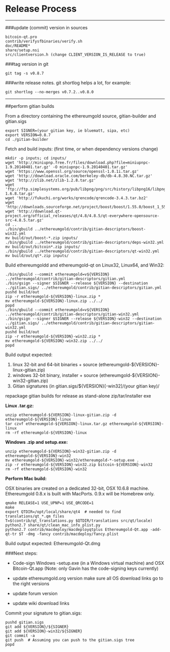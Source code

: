 Release Process
====================

* * *

###update (commit) version in sources


	bitcoin-qt.pro
	contrib/verifysfbinaries/verify.sh
	doc/README*
	share/setup.nsi
	src/clientversion.h (change CLIENT_VERSION_IS_RELEASE to true)

###tag version in git

	git tag -s v0.8.7

###write release notes. git shortlog helps a lot, for example:

	git shortlog --no-merges v0.7.2..v0.8.0

* * *

##perform gitian builds

 From a directory containing the ethereumgold source, gitian-builder and gitian.sigs
  
	export SIGNER=(your gitian key, ie bluematt, sipa, etc)
	export VERSION=0.8.7
	cd ./gitian-builder

 Fetch and build inputs: (first time, or when dependency versions change)

	mkdir -p inputs; cd inputs/
	wget 'http://miniupnp.free.fr/files/download.php?file=miniupnpc-1.9.20140401.tar.gz' -O miniupnpc-1.9.20140401.tar.gz'
	wget 'https://www.openssl.org/source/openssl-1.0.1i.tar.gz'
	wget 'http://download.oracle.com/berkeley-db/db-4.8.30.NC.tar.gz'
	wget 'http://zlib.net/zlib-1.2.8.tar.gz'
	wget 'ftp://ftp.simplesystems.org/pub/libpng/png/src/history/libpng16/libpng-1.6.8.tar.gz'
	wget 'http://fukuchi.org/works/qrencode/qrencode-3.4.3.tar.bz2'
	wget 'http://downloads.sourceforge.net/project/boost/boost/1.55.0/boost_1_55_0.tar.bz2'
	wget 'http://download.qt-project.org/official_releases/qt/4.8/4.8.5/qt-everywhere-opensource-src-4.8.5.tar.gz'
	cd ..
	./bin/gbuild ../ethereumgold/contrib/gitian-descriptors/boost-win32.yml
	mv build/out/boost-*.zip inputs/
	./bin/gbuild ../ethereumgold/contrib/gitian-descriptors/deps-win32.yml
	mv build/out/bitcoin*.zip inputs/
	./bin/gbuild ../ethereumgold/contrib/gitian-descriptors/qt-win32.yml
	mv build/out/qt*.zip inputs/

 Build ethereumgoldd and ethereumgold-qt on Linux32, Linux64, and Win32:
  
	./bin/gbuild --commit ethereumgold=v${VERSION} ../ethereumgold/contrib/gitian-descriptors/gitian.yml
	./bin/gsign --signer $SIGNER --release ${VERSION} --destination ../gitian.sigs/ ../ethereumgold/contrib/gitian-descriptors/gitian.yml
	pushd build/out
	zip -r ethereumgold-${VERSION}-linux.zip *
	mv ethereumgold-${VERSION}-linux.zip ../../
	popd
	./bin/gbuild --commit ethereumgold=v${VERSION} ../ethereumgold/contrib/gitian-descriptors/gitian-win32.yml
	./bin/gsign --signer $SIGNER --release ${VERSION}-win32 --destination ../gitian.sigs/ ../ethereumgold/contrib/gitian-descriptors/gitian-win32.yml
	pushd build/out
	zip -r ethereumgold-${VERSION}-win32.zip *
	mv ethereumgold-${VERSION}-win32.zip ../../
	popd

  Build output expected:

  1. linux 32-bit and 64-bit binaries + source (ethereumgold-${VERSION}-linux-gitian.zip)
  2. windows 32-bit binary, installer + source (ethereumgold-${VERSION}-win32-gitian.zip)
  3. Gitian signatures (in gitian.sigs/${VERSION}[-win32]/(your gitian key)/

repackage gitian builds for release as stand-alone zip/tar/installer exe

**Linux .tar.gz:**

	unzip ethereumgold-${VERSION}-linux-gitian.zip -d ethereumgold-${VERSION}-linux
	tar czvf ethereumgold-${VERSION}-linux.tar.gz ethereumgold-${VERSION}-linux
	rm -rf ethereumgold-${VERSION}-linux

**Windows .zip and setup.exe:**

	unzip ethereumgold-${VERSION}-win32-gitian.zip -d ethereumgold-${VERSION}-win32
	mv ethereumgold-${VERSION}-win32/ethereumgold-*-setup.exe .
	zip -r ethereumgold-${VERSION}-win32.zip bitcoin-${VERSION}-win32
	rm -rf ethereumgold-${VERSION}-win32

**Perform Mac build:**

  OSX binaries are created on a dedicated 32-bit, OSX 10.6.8 machine.
  Ethereumgold 0.8.x is built with MacPorts.  0.9.x will be Homebrew only.

	qmake RELEASE=1 USE_UPNP=1 USE_QRCODE=1
	make
	export QTDIR=/opt/local/share/qt4  # needed to find translations/qt_*.qm files
	T=$(contrib/qt_translations.py $QTDIR/translations src/qt/locale)
	python2.7 share/qt/clean_mac_info_plist.py
	python2.7 contrib/macdeploy/macdeployqtplus Ethereumgold-Qt.app -add-qt-tr $T -dmg -fancy contrib/macdeploy/fancy.plist

 Build output expected: Ethereumgold-Qt.dmg

###Next steps:

* Code-sign Windows -setup.exe (in a Windows virtual machine) and
  OSX Bitcoin-Qt.app (Note: only Gavin has the code-signing keys currently)

* update ethereumgold.org version
  make sure all OS download links go to the right versions

* update forum version

* update wiki download links

Commit your signature to gitian.sigs:

	pushd gitian.sigs
	git add ${VERSION}/${SIGNER}
	git add ${VERSION}-win32/${SIGNER}
	git commit -a
	git push  # Assuming you can push to the gitian.sigs tree
	popd


